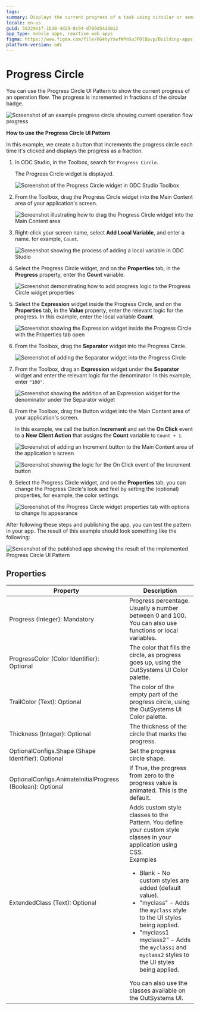 ```yaml
---
tags: 
summary: Displays the current progress of a task using circular or semi-circular progress indicators.
locale: en-us
guid: 58229e1f-1b30-4d29-8c94-d709d5428012
app_type: mobile apps, reactive web apps
figma: https://www.figma.com/file/6G4tyYswfWPn5uJPDlBpvp/Building-apps?type=design&node-id=3208%3A19985&t=ZwHw8hXeFhwYsO5V-1
platform-version: odc
---
```


# Progress Circle

You can use the Progress Circle UI Pattern to show the current progress of an operation flow. The progress is incremented in fractions of the circular badge.

![Screenshot of an example progress circle showing current operation flow progress](images/progresscircle-example-ss.png "Example Progress Circle")

**How to use the Progress Circle UI Pattern**

In this example, we create a button that increments the progress circle each time it's clicked and displays the progress as a fraction.

1. In ODC Studio, in the Toolbox, search for `Progress Circle`.

    The Progress Circle widget is displayed.

    ![Screenshot of the Progress Circle widget in ODC Studio Toolbox](images/progresscircle-widget-ss.png "Progress Circle Widget")

1. From the Toolbox, drag the Progress Circle widget into the Main Content area of your application's screen.

    ![Screenshot illustrating how to drag the Progress Circle widget into the Main Content area](images/progresscircle-dragwidget-ss.png "Drag Widget to Screen")

1. Right-click your screen name, select **Add Local Variable**, and enter a name. for example, `Count`.

    ![Screenshot showing the process of adding a local variable in ODC Studio](images/progresscircle-variable-ss.png "Add Local Variable")

1. Select the Progress Circle widget, and on the **Properties** tab, in the **Progress** property, enter the **Count** variable. 

    ![Screenshot demonstrating how to add progress logic to the Progress Circle widget properties](images/progresscircle-logic-ss.png "Add Progress Logic")

1. Select the **Expression** widget inside the Progress Circle, and on the **Properties** tab, in the **Value** property, enter the relevant logic for the progress. In this example, enter the local variable **Count**. 

    ![Screenshot showing the Expression widget inside the Progress Circle with the Properties tab open](images/progresscircle-expression-ss.png "Add Expression Logic")

1. From the Toolbox, drag the **Separator** widget into the Progress Circle.

    ![Screenshot of adding the Separator widget into the Progress Circle](images/progresscircle-separator-ss.png "Add Separator Widget")

1. From the Toolbox, drag an **Expression** widget under the **Separator** widget and enter the relevant logic for the denominator. In this example, enter ``"100"``.

    ![Screenshot showing the addition of an Expression widget for the denominator under the Separator widget](images/progresscircle-denominator-ss.png "Add Expression Widget for Denominator")

1. From the Toolbox, drag the Button widget into the Main Content area of your application's screen. 

    In this example, we call the button **Increment** and set the **On Click** event to a  **New Client Action** that assigns the **Count** variable to `Count + 1`.

    ![Screenshot of adding an Increment button to the Main Content area of the application's screen](images/progresscircle-button-ss.png "Add a Button to the Screen")

    ![Screenshot showing the logic for the On Click event of the Increment button](images/progresscircle-assign-ss.png "Set On Click Action Logic")

1. Select the Progress Circle widget, and on the **Properties** tab, you can change the Progress Circle's look and feel by setting the (optional) properties, for example, the color settings.

    ![Screenshot of the Progress Circle widget properties tab with options to change its appearance](images/progresscircle-properties-ss.png "Set Optional Properties")

After following these steps and publishing the app, you can test the pattern in your app. The result of this example should look something like the following:

![Screenshot of the published app showing the result of the implemented Progress Circle UI Pattern](images/progresscircle-result-ss.png "Published App Result")

## Properties

| Property                      | Description                                                                                             |
|-------------------------------|---------------------------------------------------------------------------------------------------------|
| Progress (Integer): Mandatory | Progress percentage. Usually a number between 0 and 100. You can also use functions or local variables. |
|ProgressColor (Color Identifier): Optional | The color that fills the circle, as progress goes up, using the OutSystems UI Color palette.
|TrailColor (Text): Optional | The color of the empty part of the progress circle, using the OutSystems UI Color palette.  |
|Thickness (Integer): Optional | The thickness of the circle that marks the progress. |
|OptionalConfigs.Shape (Shape Identifier): Optional  | Set the progress circle shape.|
|OptionalConfigs.AnimateInitialProgress (Boolean): Optional  | If True, the progress from zero to the progress value is animated. This is the default.|
|ExtendedClass (Text): Optional | Adds custom style classes to the Pattern. You define your custom style classes in your application using CSS. <br/>Examples <ul><li>Blank - No custom styles are added (default value).</li><li>"myclass" - Adds the ``myclass`` style to the UI styles being applied.</li><li>"myclass1 myclass2" - Adds the ``myclass1`` and ``myclass2`` styles to the UI styles being applied.</li></ul>You can also use the classes available on the OutSystems UI. |
